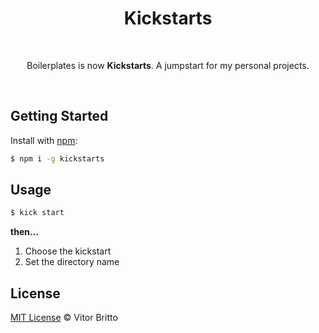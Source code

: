 <h1 align="center">Kickstarts</h1>
<br>
<p  align="center">Boilerplates is now <strong>Kickstarts</strong>. A jumpstart for my personal projects.</p>
<br>


## Getting Started

Install with [npm](https://www.npmjs.com/):

```sh
$ npm i -g kickstarts
```


## Usage

```sh
$ kick start
```

**then...**

1. Choose the kickstart
2. Set the directory name


## License

[MIT License](http://vitorbritto.mit-license.org/) © Vitor Britto



